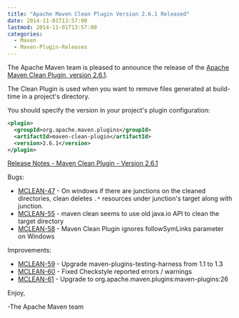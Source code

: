 ```yaml
---
title: "Apache Maven Clean Plugin Version 2.6.1 Released"
date: 2014-11-01T13:57:00
lastmod: 2014-11-01T13:57:00
categories:
  - Maven
  - Maven-Plugin-Releases
---
```

The Apache Maven team is pleased to announce the release of the 
[Apache Maven Clean Plugin, version 2.6.1](http://maven.apache.org/plugins/maven-clean-plugin/).

The Clean Plugin is used when you want to remove files generated at build-time
in a project's directory.

You should specify the version in your project's plugin configuration:

```xml
<plugin>
  <groupId>org.apache.maven.plugins</groupId>
  <artifactId>maven-clean-plugin</artifactId>
  <version>2.6.1</version>
</plugin>
```

[Release Notes - Maven Clean Plugin - Version 2.6.1](http://jira.codehaus.org/secure/ReleaseNote.jspa?projectId=11128&version=20685)

Bugs:

 * [MCLEAN-47](https://issues.apache.org/jira/browse/MCLEAN-47) - On windows if there are junctions on the cleaned directories, clean deletes `.*` resources under junction's target along with junction.
 * [MCLEAN-55](https://issues.apache.org/jira/browse/MCLEAN-55) - maven clean seems to use old java.io API to clean the target directory
 * [MCLEAN-58](https://issues.apache.org/jira/browse/MCLEAN-58) - Maven Clean Plugin ignores followSymLinks parameter on Windows

Improvements:

 * [MCLEAN-59](https://issues.apache.org/jira/browse/MCLEAN-59) - Upgrade maven-plugins-testing-harness from 1.1 to 1.3
 * [MCLEAN-60](https://issues.apache.org/jira/browse/MCLEAN-60) - Fixed Checkstyle reported errors / warnings
 * [MCLEAN-61](https://issues.apache.org/jira/browse/MCLEAN-61) - Upgrade to org.apache.maven.plugins:maven-plugins:26

Enjoy,

-The Apache Maven team

